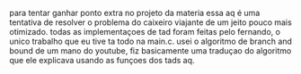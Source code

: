 para tentar ganhar ponto extra no projeto da materia essa aq é uma tentativa de resolver o problema do caixeiro viajante de um jeito pouco mais otimizado. todas as implementaçoes de tad foram feitas pelo fernando, o unico trabalho que eu tive ta todo na main.c. usei o algoritmo de branch and bound de um mano do youtube, fiz basicamente uma traduçao do algoritmo que ele explicava usando as funçoes dos tads aq.
